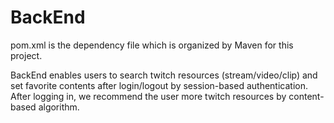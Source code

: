 # BackEnd

pom.xml is the dependency file which is organized by Maven for this project.

BackEnd enables users to search twitch resources (stream/video/clip) and set favorite contents after login/logout by session-based authentication. After logging in, we recommend the user more twitch resources by content-based algorithm.
